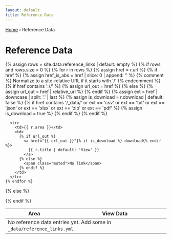 ```yaml
---
layout: default
title: Reference Data
---
```


<div class="breadcrumb">
  <a href="{{ '/' | relative_url }}">Home</a> › Reference Data
</div>

# Reference Data

<table class="data-table">
  <thead>
    <tr>
      <th>Area</th>
      <th>View Data</th>
    </tr>
  </thead>
  <tbody>
  {% assign rows = site.data.reference_links | default: empty %}
  {% if rows and rows.size > 0 %}
    {% for r in rows %}
      {% assign href = r.url %}
      {% if href %}
        {% assign href_is_abs = href | slice: 0 | append: '' %}
        {% comment %} Normalize to a site-relative URL if it starts with '/' {% endcomment %}
        {% if href contains '://' %}
          {% assign url_out = href %}
        {% else %}
          {% assign url_out = href | relative_url %}
        {% endif %}
        {% assign ext = href | downcase | split: '.' | last %}
        {% assign is_download = r.download | default: false %}
        {% if href contains '/_data/' or ext == 'csv' or ext == 'txt' or ext == 'json' or ext == 'xlsx' or ext == 'zip' or ext == 'pdf' %}
          {% assign is_download = true %}
        {% endif %}
      {% endif %}

      <tr>
        <td>{{ r.area }}</td>
        <td>
          {% if url_out %}
            <a href="{{ url_out }}"{% if is_download %} download{% endif %}>
              {{ r.title | default: 'View' }}
            </a>
          {% else %}
            <span class="muted">No link</span>
          {% endif %}
        </td>
      </tr>
    {% endfor %}
  {% else %}
      <tr>
        <td colspan="2" class="muted">No reference data entries yet. Add some in <code>_data/reference_links.yml</code>.</td>
      </tr>
  {% endif %}
  </tbody>
</table>
